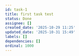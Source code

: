 ```yaml
---
id: task-1
title: first task test
status: Done
assignee: []
created_date: '2025-10-29 11:25'
updated_date: '2025-10-31 15:49'
labels: []
dependencies: []
ordinal: 1000
---
```



